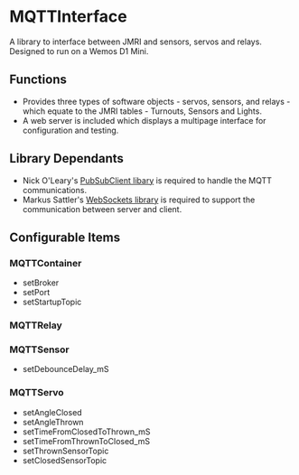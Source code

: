 # MQTTInterface
A library to interface between JMRI and sensors, servos and relays. Designed to run on a Wemos D1 Mini.
## Functions
* Provides three types of software objects - servos, sensors, and relays - which equate to the JMRI tables - Turnouts, Sensors and Lights.
* A web server is included which displays a multipage interface for configuration and testing.
## Library Dependants
* Nick O'Leary's [PubSubClient libary](https://github.com/knolleary/pubsubclient/) is required to handle the MQTT communications.
* Markus Sattler's [WebSockets library](https://github.com/Links2004/arduinoWebSockets) is required to support the communication between server and client.
## Configurable Items
### MQTTContainer
* setBroker
* setPort
* setStartupTopic
### MQTTRelay
### MQTTSensor
* setDebounceDelay_mS
### MQTTServo
* setAngleClosed
* setAngleThrown
* setTimeFromClosedToThrown_mS
* setTimeFromThrownToClosed_mS
* setThrownSensorTopic
* setClosedSensorTopic
